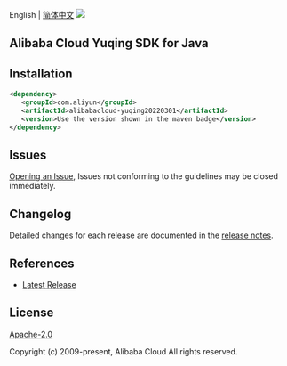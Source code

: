 English | [简体中文](README-CN.md)
![](https://aliyunsdk-pages.alicdn.com/icons/AlibabaCloud.svg)

## Alibaba Cloud Yuqing SDK for Java

## Installation

```xml
<dependency>
   <groupId>com.aliyun</groupId>
   <artifactId>alibabacloud-yuqing20220301</artifactId>
   <version>Use the version shown in the maven badge</version>
</dependency>
```

## Issues
[Opening an Issue](https://github.com/aliyun/alibabacloud-java-async-sdk/issues/new), Issues not conforming to the guidelines may be closed immediately.

## Changelog
Detailed changes for each release are documented in the [release notes](./ChangeLog.txt).

## References
* [Latest Release](https://github.com/aliyun/alibabacloud-async-java-sdk/)

## License
[Apache-2.0](http://www.apache.org/licenses/LICENSE-2.0)

Copyright (c) 2009-present, Alibaba Cloud All rights reserved.